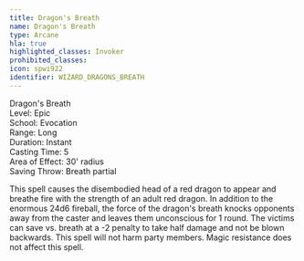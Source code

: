 ```yaml
---
title: Dragon's Breath
name: Dragon's Breath
type: Arcane
hla: true
highlighted_classes: Invoker
prohibited_classes: 
icon: spwi922
identifier: WIZARD_DRAGONS_BREATH
---
```

Dragon's Breath  
Level: Epic  
School: Evocation  
Range: Long  
Duration: Instant  
Casting Time: 5  
Area of Effect: 30' radius  
Saving Throw: Breath partial  
  
This spell causes the disembodied head of a red dragon to appear and breathe fire with the strength of an adult red dragon. In addition to the enormous 24d6 fireball, the force of the dragon's breath knocks opponents away from the caster and leaves them unconscious for 1 round. The victims can save vs. breath at a -2 penalty to take half damage and not be blown backwards. This spell will not harm party members. Magic resistance does not affect this spell.  
